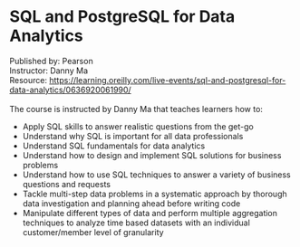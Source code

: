 # SQL and PostgreSQL for Data Analytics
Published by: Pearson<br>
Instructor: Danny Ma<br>
Resource: https://learning.oreilly.com/live-events/sql-and-postgresql-for-data-analytics/0636920061990/
<br><br>
The course is instructed by Danny Ma that teaches learners how to:
<ul>
  <li>Apply SQL skills to answer realistic questions from the get-go</li>
  <li>Understand why SQL is important for all data professionals</li>
  <li>Understand SQL fundamentals for data analytics</li>
  <li>Understand how to design and implement SQL solutions for business problems</li>
  <li>Understand how to use SQL techniques to answer a variety of business questions and requests</li>
  <li>Tackle multi-step data problems in a systematic approach by thorough data investigation and planning ahead before writing code</li>
  <li>Manipulate different types of data and perform multiple aggregation techniques to analyze time based datasets with an individual customer/member level of granularity</li>
</ul>
